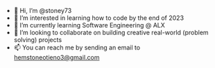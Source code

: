 - 👋 Hi, I’m @stoney73
- 👀 I’m interested in learning how to code by the end of 2023
- 🌱 I’m currently learning Software Engineering @ ALX
- 💞️ I’m looking to collaborate on building creative real-world (problem solving) projects
- 📫 You can reach me by sending an email to hemstoneotieno3@gmail.com

<!---
stoney73/stoney73 is a ✨ special ✨ repository because its `README.md` (this file) appears on your GitHub profile.
You can click the Preview link to take a look at your changes.
--->
